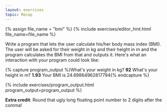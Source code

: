 ```yaml
---
layout: exercises
topic: Recap
---
```


{% assign file_name = "bmi" %}
{% include exercises/editor_hint.html file_name=file_name %}

Write a program that lets the user calculate his/her body mass index (BMI). 
The user will be asked for their weight in kg and their height in m and the program calculates the BMI from that and outputs it.
Here's what an interaction with your program could look like:

{% capture program_output %}What's your weight in kg?
<b>92</b>
What's your height in m?
<b>1.93</b>
Your BMI is 24.69864962817794{% endcapture %}

{% include exercises/program_output.html program_output=program_output %}

__Extra credit__: Round that ugly long floating point number to 2 digits after the comma!
